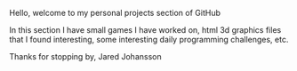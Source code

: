 Hello, welcome to my personal projects section of GitHub

In this section I have small games I have worked on, html 3d graphics files
that I found interesting, some interesting daily programming challenges, etc.

Thanks for stopping by,
Jared Johansson